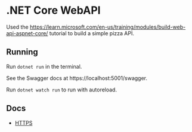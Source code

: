  # .NET Core WebAPI

 Used the https://learn.microsoft.com/en-us/training/modules/build-web-api-aspnet-core/ tutorial to build a simple pizza API.

 ## Running

 Run `dotnet run` in the terminal.

 See the Swagger docs at https://localhost:5001/swagger.

 Run `dotnet watch run` to run with autoreload.

 ## Docs

- [HTTPS](https://mycsharpdeveloper.wordpress.com/2021/12/26/how-to-enable-disable-http-https-and-change-port-no-in-asp-net-core-6/)